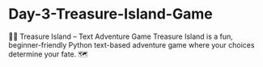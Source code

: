 # Day-3-Treasure-Island-Game
🏴‍☠️ Treasure Island – Text Adventure Game Treasure Island is a fun, beginner-friendly Python text-based adventure game where your choices determine your fate. 🗺️
